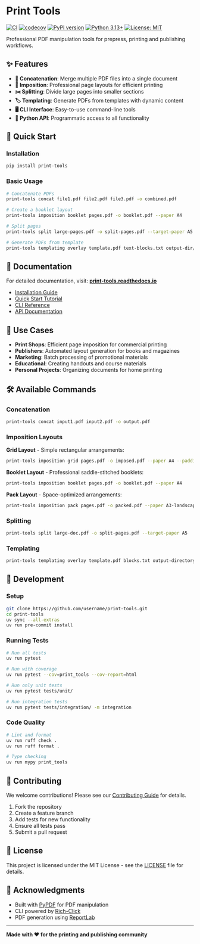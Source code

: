 # Print Tools

[![CI](https://github.com/username/print-tools/workflows/CI/badge.svg)](https://github.com/username/print-tools/actions)
[![codecov](https://codecov.io/gh/username/print-tools/branch/main/graph/badge.svg)](https://codecov.io/gh/username/print-tools)
[![PyPI version](https://badge.fury.io/py/print-tools.svg)](https://badge.fury.io/py/print-tools)
[![Python 3.13+](https://img.shields.io/badge/python-3.13+-blue.svg)](https://www.python.org/downloads/)
[![License: MIT](https://img.shields.io/badge/License-MIT-yellow.svg)](https://opensource.org/licenses/MIT)

Professional PDF manipulation tools for prepress, printing and publishing workflows.

## ✨ Features

- **📄 Concatenation**: Merge multiple PDF files into a single document
- **📐 Imposition**: Professional page layouts for efficient printing
- **✂️ Splitting**: Divide large pages into smaller sections
- **🏷️ Templating**: Generate PDFs from templates with dynamic content
- **🖥️ CLI Interface**: Easy-to-use command-line tools
- **🐍 Python API**: Programmatic access to all functionality

## 🚀 Quick Start

### Installation

```bash
pip install print-tools
```

### Basic Usage

```bash
# Concatenate PDFs
print-tools concat file1.pdf file2.pdf file3.pdf -o combined.pdf

# Create a booklet layout
print-tools imposition booklet pages.pdf -o booklet.pdf --paper A4

# Split pages
print-tools split large-pages.pdf -o split-pages.pdf --target-paper A5

# Generate PDFs from template
print-tools templating overlay template.pdf text-blocks.txt output-dir/
```

## 📖 Documentation

For detailed documentation, visit: **[print-tools.readthedocs.io](https://print-tools.readthedocs.io)**

- [Installation Guide](https://print-tools.readthedocs.io/en/latest/user-guide/installation/)
- [Quick Start Tutorial](https://print-tools.readthedocs.io/en/latest/user-guide/quickstart/)
- [CLI Reference](https://print-tools.readthedocs.io/en/latest/user-guide/cli-reference/)
- [API Documentation](https://print-tools.readthedocs.io/en/latest/api/)

## 🎯 Use Cases

- **Print Shops**: Efficient page imposition for commercial printing
- **Publishers**: Automated layout generation for books and magazines
- **Marketing**: Batch processing of promotional materials
- **Educational**: Creating handouts and course materials
- **Personal Projects**: Organizing documents for home printing

## 🛠️ Available Commands

### Concatenation
```bash
print-tools concat input1.pdf input2.pdf -o output.pdf
```

### Imposition Layouts

**Grid Layout** - Simple rectangular arrangements:
```bash
print-tools imposition grid pages.pdf -o imposed.pdf --paper A4 --padding 10 --gap 5
```

**Booklet Layout** - Professional saddle-stitched booklets:
```bash
print-tools imposition booklet pages.pdf -o booklet.pdf --paper A4
```

**Pack Layout** - Space-optimized arrangements:
```bash
print-tools imposition pack pages.pdf -o packed.pdf --paper A3-landscape
```

### Splitting
```bash
print-tools split large-doc.pdf -o split-pages.pdf --target-paper A5
```

### Templating
```bash
print-tools templating overlay template.pdf blocks.txt output-directory/
```

## 🔧 Development

### Setup

```bash
git clone https://github.com/username/print-tools.git
cd print-tools
uv sync --all-extras
uv run pre-commit install
```

### Running Tests

```bash
# Run all tests
uv run pytest

# Run with coverage
uv run pytest --cov=print_tools --cov-report=html

# Run only unit tests
uv run pytest tests/unit/

# Run integration tests
uv run pytest tests/integration/ -m integration
```

### Code Quality

```bash
# Lint and format
uv run ruff check .
uv run ruff format .

# Type checking
uv run mypy print_tools
```

## 🤝 Contributing

We welcome contributions! Please see our [Contributing Guide](CONTRIBUTING.md) for details.

1. Fork the repository
2. Create a feature branch
3. Add tests for new functionality
4. Ensure all tests pass
5. Submit a pull request

## 📄 License

This project is licensed under the MIT License - see the [LICENSE](LICENSE) file for details.

## 🙏 Acknowledgments

- Built with [PyPDF](https://pypdf.readthedocs.io/) for PDF manipulation
- CLI powered by [Rich-Click](https://github.com/ewels/rich-click)
- PDF generation using [ReportLab](https://www.reportlab.com/)

---

**Made with ❤️ for the printing and publishing community**
